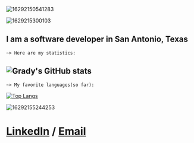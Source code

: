 
![16292150541283](https://user-images.githubusercontent.com/82352442/129757948-80316ccd-4d81-405d-bebd-180a4c6c92d0.png)

![1629215300103](https://user-images.githubusercontent.com/82352442/129758574-06ca863c-c281-4777-9aec-75518f37009d.png)

## I am a software developer in San Antonio, Texas
```
~> Here are my statistics:
```
![Grady's GitHub stats](https://github-readme-stats.vercel.app/api?username=gradygriffin0&show_icons=true&theme=cobalt)
-
```
~> My favorite languages(so far):
```
[![Top Langs](https://github-readme-stats.vercel.app/api/top-langs/?username=gradygriffin0&layout=compact)](https://github.com/gradygriffin0/github-readme-stats)



![16292155244253](https://user-images.githubusercontent.com/82352442/129759224-78dcf90c-6f07-4923-afc2-a39b051a5be6.png)

# [LinkedIn](https://www.linkedin.com/in/grady-griffin/) /  [Email](grady.griffin0@gmail.com)
